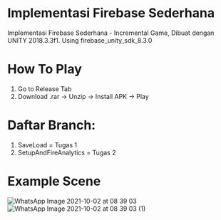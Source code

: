 # Implementasi Firebase Sederhana
Implementasi Firebase Sederhana - Incremental Game, Dibuat dengan UNITY 2018.3.3f1.
Using firebase_unity_sdk_8.3.0

# How To Play
1. Go to Release Tab
2. Download .rar -> Unzip -> Install APK -> Play

# Daftar Branch:
1. SaveLoad = Tugas 1
2. SetupAndFireAnalytics = Tugas 2

# Example Scene
![WhatsApp Image 2021-10-02 at 08 39 03](https://user-images.githubusercontent.com/89525164/135699998-066067f0-6583-48ce-ad0e-1b225c8c100c.jpeg)
![WhatsApp Image 2021-10-02 at 08 39 03 (1)](https://user-images.githubusercontent.com/89525164/135699999-4b825dee-7709-4f73-aee6-edf3a3076d91.jpeg)
